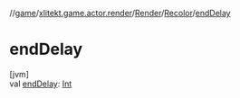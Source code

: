 //[game](../../../../index.md)/[xlitekt.game.actor.render](../../index.md)/[Render](../index.md)/[Recolor](index.md)/[endDelay](end-delay.md)

# endDelay

[jvm]\
val [endDelay](end-delay.md): [Int](https://kotlinlang.org/api/latest/jvm/stdlib/kotlin/-int/index.html)
